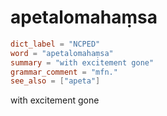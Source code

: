# apetalomahaṃsa

``` toml
dict_label = "NCPED"
word = "apetalomahaṃsa"
summary = "with excitement gone"
grammar_comment = "mfn."
see_also = ["apeta"]
```

with excitement gone

